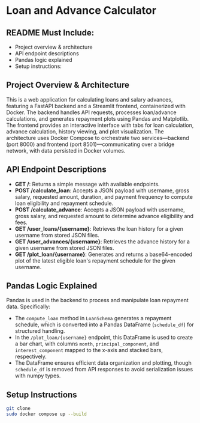# Loan and Advance Calculator

## README Must Include:
- Project overview & architecture
- API endpoint descriptions
- Pandas logic explained
- Setup instructions:

## Project Overview & Architecture

This is a web application for calculating loans and salary advances, featuring a FastAPI backend and a Streamlit frontend, containerized with Docker. The backend handles API requests, processes loan/advance calculations, and generates repayment plots using Pandas and Matplotlib. The frontend provides an interactive interface with tabs for loan calculation, advance calculation, history viewing, and plot visualization. The architecture uses Docker Compose to orchestrate two services—backend (port 8000) and frontend (port 8501)—communicating over a bridge network, with data persisted in Docker volumes.

## API Endpoint Descriptions

- **GET /**: Returns a simple message with available endpoints.
- **POST /calculate_loan**: Accepts a JSON payload with username, gross salary, requested amount, duration, and payment frequency to compute loan eligibility and repayment schedule.
- **POST /calculate_advance**: Accepts a JSON payload with username, gross salary, and requested amount to determine advance eligibility and fees.
- **GET /user_loans/{username}**: Retrieves the loan history for a given username from stored JSON files.
- **GET /user_advances/{username}**: Retrieves the advance history for a given username from stored JSON files.
- **GET /plot_loan/{username}**: Generates and returns a base64-encoded plot of the latest eligible loan's repayment schedule for the given username.

## Pandas Logic Explained

Pandas is used in the backend to process and manipulate loan repayment data. Specifically:
- The `compute_loan` method in `LoanSchema` generates a repayment schedule, which is converted into a Pandas DataFrame (`schedule_df`) for structured handling.
- In the `/plot_loan/{username}` endpoint, this DataFrame is used to create a bar chart, with columns `month`, `principal_component`, and `interest_component` mapped to the x-axis and stacked bars, respectively.
- The DataFrame ensures efficient data organization and plotting, though `schedule_df` is removed from API responses to avoid serialization issues with numpy types.

## Setup Instructions

```bash
git clone 
sudo docker compose up --build
```